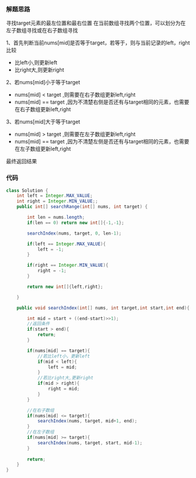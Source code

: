 ### 解题思路
寻找target元素的最左位置和最右位置
在当前数组寻找两个位置，可以划分为在左子数组寻找或在右子数组寻找

1、首先判断当前nums[mid]是否等于target，若等于，则与当前记录的left，right比较

- 比left小,则更新left
- 比right大,则更新right

2、若nums[mid]小于等于target

- nums[mid] < target ,则需要在右子数组更新left,right
- nums[mid] == target ,因为不清楚右侧是否还有与target相同的元素，也需要在右子数组更新left,right

3、若nums[mid]大于等于target
- nums[mid] > target ,则需要在左子数组更新left,right
- nums[mid] == target ,因为不清楚左侧是否还有与target相同的元素，也需要在左子数组更新left,right

最终返回结果


### 代码

```java
class Solution {
    int left = Integer.MAX_VALUE;
    int right = Integer.MIN_VALUE;;
    public int[] searchRange(int[] nums, int target) {

        int len = nums.length;
        if(len == 0) return new int[]{-1,-1};

        searchIndex(nums, target, 0, len-1);

        if(left == Integer.MAX_VALUE){
            left = -1;
        }

        if(right == Integer.MIN_VALUE){
            right = -1;
        }

        return new int[]{left,right};

    }

    public void searchIndex(int[] nums, int target,int start,int end){

        int mid = start + ((end-start)>>1);
        //返回条件
        if(start > end){
            return;
        }

        if(nums[mid] == target){
            //若比left小，更新left
            if(mid < left){
                left = mid;
            }
            //若比right大,更新right
            if(mid > right){
                right = mid;
            }
        }

        //在右子数组
        if(nums[mid] <= target){
            searchIndex(nums, target, mid+1, end);
        }
        //在左子数组
        if(nums[mid] >= target){
            searchIndex(nums, target, start, mid-1);
        }
    
        return;
    }
}
```